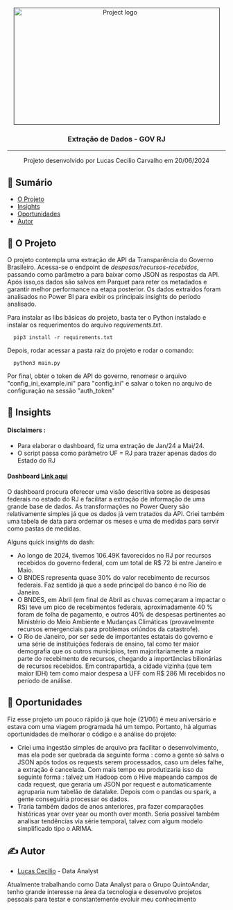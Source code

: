 <p align="center">
  <a href="" rel="noopener">
 <img width=475px height=270px src="https://www.gov.br/secom/pt-br/central-de-conteudo/manuais/uso-da-marca-do-governo-federal/2023_br_govfederal_marcaoficial_rgb.png" alt="Project logo"></a>
</p>

<h3 align="center">Extração de Dados - GOV RJ</h3>

---

<p align="center"> Projeto desenvolvido por Lucas Cecilio Carvalho em 20/06/2024
    <br> 
</p>

## 📝 Sumário

- [O Projeto](#about)
- [Insights](#insights)
- [Oportunidades](#oportunidades)
- [Autor](#authors)

## 🧐 O Projeto <a name = "about"></a>

O projeto contempla uma extração de API da Transparência do Governo Brasileiro. Acessa-se o
endpoint de *despesas/recursos-recebidos*, passando como parâmetro a para baixar como JSON as respostas da API. 
Após isso,os dados são salvos em Parquet para reter os metadados e garantir melhor performance na etapa posterior.
Os dados extraídos foram analisados no Power BI para exibir os principais insights do período analisado.

Para instalar as libs básicas do projeto, basta ter o Python instalado e instalar os requerimentos do arquivo 
*requirements.txt*.

      pip3 install -r requirements.txt

Depois, rodar acessar a pasta raiz do projeto e rodar o comando:

      python3 main.py

Por final, obter o token de API do governo, renomear o arquivo "config_ini_example.ini" para "config.ini"
e salvar o token no arquivo de configuração na sessão "auth_token"

## 🎈 Insights <a name="insights"></a>
#### Disclaimers : 
- Para elaborar o dashboard, fiz uma extração de Jan/24 a Mai/24.
- O script passa como parâmetro UF = RJ para trazer apenas dados do Estado do RJ

#### Dashboard [Link aqui](https://app.powerbi.com/groups/me/reports/5806767a-d323-4e3c-87cb-33b76209a5d9/bd2758d1acb8804de259?experience=power-bi)
O dashboard procura oferecer uma visão descritiva sobre as despesas federais no estado do RJ e facilitar
a extração de informação de uma grande base de dados. As transformações no Power Query são relativamente simples
já que os dados já vem tratados da API. Criei também uma tabela de data para ordernar os meses e uma de medidas
para servir como pastas de medidas.

Alguns quick insights do dash:

- Ao longo de 2024, tivemos 106.49K favorecidos no RJ por recursos recebidos do governo federal, com um total de
R$ 72 bi entre Janeiro e Maio.
- O BNDES representa quase 30% do valor recebimento de recursos federais. Faz sentido já que a sede principal do banco
é no Rio de Janeiro.
- O BNDES, em Abril (em final de Abril as chuvas começaram a impactar o RS) teve um pico de recebimentos federais, aproximadamente 40 % foram de folha de pagamento, e outros 40% de despesas pertinentes ao Ministério do Meio Ambiente
e Mudanças Climáticas (provavelmente recursos emergenciais para problemas oriúndos da catastrofe).
- O Rio de Janeiro, por ser sede de importantes estatais do governo e uma série de instituições federais de ensino,
tal como ter maior demografia que os outros municípios, tem majoritariamente a maior parte do recebimento de recursos,
chegando a importâncias bilionárias de recursos recebidos. Em contrapartida, a cidade vizinha (que tem maior IDH) tem como maior despesa a UFF com R$ 286 Mi recebidos no período de análise.

## 🔮 Oportunidades <a name = "oportunidades"></a>

Fiz esse projeto um pouco rápido já que hoje (21/06) é meu aniversário e estava com uma viagem programada há um tempo.
Portanto, há algumas oportunidades de melhorar o código e a análise do projeto:
- Criei uma ingestão simples de arquivo pra facilitar o desenvolvimento, mas ela pode ser quebrada da seguinte forma : como a gente só salva o JSON após todos os requests serem processados, caso um deles falhe, a extração é cancelada. Com mais tempo eu produtizaria isso da seguinte forma : talvez um Hadoop com o Hive mapeando campos de cada request, que geraria um JSON por request e automaticamente agruparia num tabelão de datalake. Depois com o pandas ou spark, a gente conseguiria processar os dados.
- Traria também dados de anos anteriores, pra fazer comparações históricas year over year ou month over month. Seria
possível também analisar tendências via série temporal, talvez com algum modelo simplificado tipo o ARIMA.

## ✍️ Autor <a name = "authors"></a>

- [Lucas Cecilio](https://www.linkedin.com/in/lucas-cecilio-carvalho-b10904178/) - Data Analyst

Atualmente trabalhando como Data Analyst para o Grupo QuintoAndar, tenho grande interesse na área
da tecnologia e desenvolvo projetos pessoais para testar e constantemente evoluir meu conhecimento


